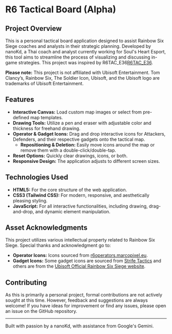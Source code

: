 # R6 Tactical Board (Alpha)

## Project Overview

This is a personal tactical board application designed to assist Rainbow Six Siege coaches and analysts in their strategic planning. Developed by nanoKd, a Thai coach and analyst currently working for Soul's Heart Esport, this tool aims to streamline the process of visualizing and discussing in-game strategies. This project was inspired by R6TAC_E36[R6TAC_E36](https://github.com/s3min141/R6TAC).

**Please note:** This project is not affiliated with Ubisoft Entertainment. Tom Clancy’s, Rainbow Six, The Soldier Icon, Ubisoft, and the Ubisoft logo are trademarks of Ubisoft Entertainment.

## Features

* **Interactive Canvas:** Load custom map images or select from pre-defined map templates.
* **Drawing Tools:** Utilize a pen and eraser with adjustable color and thickness for freehand drawing.
* **Operator & Gadget Icons:** Drag and drop interactive icons for Attackers, Defenders, and their respective gadgets onto the tactical map.
    * **Repositioning & Deletion:** Easily move icons around the map or remove them with a double-click/double-tap.
* **Reset Options:** Quickly clear drawings, icons, or both.
* **Responsive Design:** The application adjusts to different screen sizes.

## Technologies Used

* **HTML5:** For the core structure of the web application.
* **CSS3 (Tailwind CSS):** For modern, responsive, and aesthetically pleasing styling.
* **JavaScript:** For all interactive functionalities, including drawing, drag-and-drop, and dynamic element manipulation.

## Asset Acknowledgments

This project utilizes various intellectual property related to Rainbow Six Siege. Special thanks and acknowledgment go to:

* **Operator Icons:** Icons sourced from [r6operators.marcopixel.eu](https://r6operators.marcopixel.eu).
* **Gadget Icons:** Some gadget icons are sourced from [Strife Tactics](https://tactics.strife.gg) and others are from the [Ubisoft Official Rainbow Six Siege website](https://www.ubisoft.com/en-us/game/rainbow-six/siege/game-info/operators).

## Contributing

As this is primarily a personal project, formal contributions are not actively sought at this time. However, feedback and suggestions are always welcome! If you have ideas for improvement or find any issues, please open an issue on the GitHub repository.

---

Built with passion by a nanoKd, with assistance from Google's Gemini.
